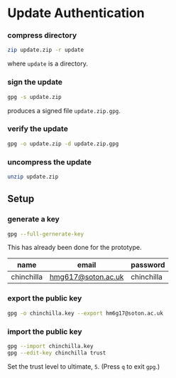 # Update Authentication

### compress directory
```bash
zip update.zip -r update
```
where `update` is a directory.

### sign the update
```bash
gpg -s update.zip
```
produces a signed file `update.zip.gpg`.

### verify the update
```bash
gpg -o update.zip -d update.zip.gpg
```

### uncompress the update
```bash
unzip update.zip
```

## Setup

### generate a key
```bash
gpg --full-gernerate-key
```
This has already been done for the prototype.

| name | email | password |
|------|-------|----------|
| chinchilla | hmg617@soton.ac.uk | chinchilla |

### export the public key
```bash
gpg -o chinchilla.key --export hm6g17@soton.ac.uk
```

### import the public key
```bash
gpg --import chinchilla.key
gpg --edit-key chinchilla trust
```
Set the trust level to ultimate, `5`. (Press `q` to exit `gpg`.)
